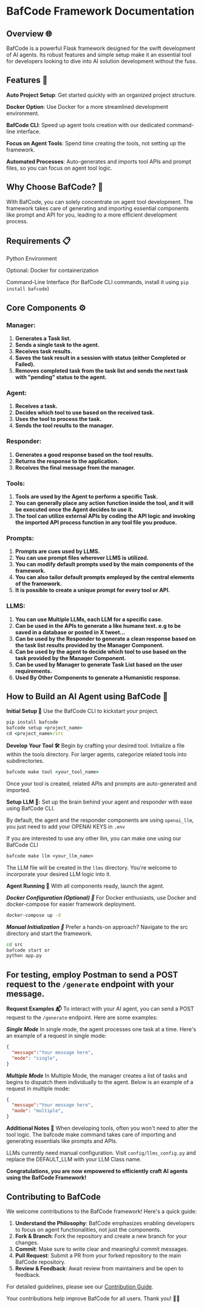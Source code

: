 # BafCode Framework Documentation
## Overview 🌐
BafCode is a powerful Flask framework designed for the swift development of AI agents. Its robust features and simple setup make it an essential tool for developers looking to dive into AI solution development without the fuss.

## Features 🌟
 **Auto Project Setup**: Get started quickly with an organized project structure.

 **Docker Option**: Use Docker for a more streamlined development environment.

 **BafCode CLI**: Speed up agent tools creation with our dedicated command-line interface.

 **Focus on Agent Tools**: Spend time creating the tools, not setting up the framework.

 **Automated Processes**: Auto-generates and imports tool APIs and prompt files, so you can focus on agent tool logic.

## Why Choose BafCode? 🤖
With BafCode, you can solely concentrate on agent tool development. The framework takes care of generating and importing essential components like prompt and API for you, leading to a more efficient development process.

## Requirements 📋
Python Environment

Optional: Docker for containerization

Command-Line Interface (for BafCode CLI commands, install it using `pip install bafcode`)

## Core Components ⚙️
### Manager:

1. **Generates a Task list.**
2. **Sends a single task to the agent.**
3. **Receives task results.**
4. **Saves the task result in a session with status (either Completed or Failed).**
5. **Removes completed task from the task list and sends the next task with "pending" status to the agent.**


### Agent:
1. **Receives a task.**
2. **Decides which tool to use based on the received task.**
3. **Uses the tool to process the task.**
4. **Sends the tool results to the manager.**


### Responder:

1. **Generates a good response based on the tool results.**
2. **Returns the response to the application.**
3. **Receives the final message from the manager.**


### Tools:

1. **Tools are used by the Agent to perform a specific Task.**
2. **You can generally place any action function inside the tool, and it will be executed once the Agent decides to use it.**
3. **The tool can utilize external APIs by coding the API logic and invoking the imported API process function in any tool file you produce.**



### Prompts:

1. **Prompts are cues used by LLMS.**
2. **You can use prompt files wherever LLMS is utilized.**
3. **You can modify default prompts used by the main components of the framework.**
4. **You can also tailor default prompts employed by the central elements of the framework.**
5. **It is possible to create a unique prompt for every tool or API.**

### LLMS:

1. **You can use Multiple LLMs, each LLM for a specific case.**
2. **Can be used in the APIs to generate a like humane text. e.g to be saved in a database or posted in X tweet...**
3. **Can be used by the Responder to generate a clean response based on the task list results provided by the Manager Component.**
4. **Can be used by the agent to decide which tool to use based on the task provided by the Manager Component.**
5. **Can be used by Manager to generate Task List based on the user requirements.**
6. **Used By Other Components to generate a Humanistic response.**


## How to Build an AI Agent using BafCode 🔧

**Initial Setup 🚀**
Use the BafCode CLI to kickstart your project.

```cmd
pip install bafcode
bafcode setup <project_name>
cd <project_name>/src
```

**Develop Your Tool 🛠**
Begin by crafting your desired tool. Initialize a file within the tools directory. For larger agents, categorize related tools into subdirectories.

```cmd
bafcode make tool <your_tool_name>
```
Once your tool is created, related APIs and prompts are auto-generated and imported.

**Setup LLM 🧠:** Set up the brain behind your agent and responder with ease using BafCode CLI.

By default, the agent and the responder components are using `openai_llm`, you just need to add your OPENAI KEYS in `.env`

If you are interested to use any other llm, you can make one using our BafCode CLI

```cmd
bafcode make llm <your_llm_name>
```
The LLM file will be created in the `llms` directory. You're welcome to incorporate your desired LLM logic into it.





**Agent Running 🚀**
With all components ready, launch the agent.


***Docker Configuration (Optional) 🐳***
For Docker enthusiasts, use Docker and docker-compose for easier framework deployment.

```cmd
docker-compose up -d
``` 
***Manual Initialization 📂***
Prefer a hands-on approach? Navigate to the src directory and start the framework.

```cmd
cd src
bafcode start or
python app.py
```
## For testing, employ Postman to send a POST request to the `/generate` endpoint with your message.
**Request Examples 📬**
To interact with your AI agent, you can send a POST request to the `/generate` endpoint. Here are some examples:

***Single Mode***
In single mode, the agent processes one task at a time. Here's an example of a request in single mode:

```json
{
  "message":"Your message here",  
  "mode": "single",
}
```

***Multiple Mode***
In Multiple Mode, the manager creates a list of tasks and begins to dispatch them individually to the agent. Below is an example of a request in multiple mode:
```json
{
  "message":"Your message here",  
  "mode": "multiple",
}
```

**Additional Notes 📝**
When developing tools, often you won't need to alter the tool logic. The bafcode make command takes care of importing and generating essentials like prompts and APIs.

LLMs currently need manual configuration. Visit `config/llms_config.py` and replace the DEFAULT_LLM with your LLM Class name.


**Congratulations, you are now empowered to efficiently craft AI agents using the BafCode Framework!**




## Contributing to BafCode

We welcome contributions to the BafCode framework! Here's a quick guide:

1. **Understand the Philosophy**: BafCode emphasizes enabling developers to focus on agent functionalities, not just the components.
2. **Fork & Branch**: Fork the repository and create a new branch for your changes.
3. **Commit**: Make sure to write clear and meaningful commit messages.
4. **Pull Request**: Submit a PR from your forked repository to the main BafCode repository.
5. **Review & Feedback**: Await review from maintainers and be open to feedback.

For detailed guidelines, please see our [Contribution Guide](./CONTRIBUTING.md).

Your contributions help improve BafCode for all users. Thank you! 🚀🌐

